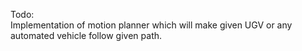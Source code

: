 Todo:  
Implementation of motion planner which will make given UGV or any automated vehicle follow given path.  
